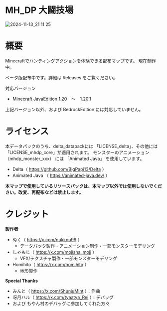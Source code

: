 # MH_DP 大闘技場

![2024-11-13_21 11 25](https://github.com/user-attachments/assets/5113d250-eb5d-4631-90b9-1fea7ec165b9)

# 概要

Minecraftでハンティングアクションを体験できる配布マップです。
現在制作中。

ベータ版配布中です。詳細は Releases をご覧ください。

対応バージョン

- Minecraft JavaEdition 1.20　～　1.20.1

上記バージョン以外、および BedrockEdition には対応していません。

# ライセンス

本データパックのうち、delta_datapackには 「LICENSE_delta」、その他には「LICENSE_mhdp_core」が適用されます。
モンスターのアニメーション（mhdp_monster_xxx） には 「Animated Java」 を使用しています。

- Delta（ https://github.com/BigPapi13/Delta ）
- Animated Java （ https://animated-java.dev/ ）

**本マップで使用しているリソースパックは、本マップ以外では使用しないでください。改変、再配布などは禁止します。**

# クレジット

**製作者**
- ぬく（ https://x.com/nukknu99 ）
    - データパック製作・アニメーション制作・一部モンスターモデリング
- しゃもじ（ https://x.com/mojisha_moji ）
    - VFX/テクスチャ製作・一部モンスターモデリング
- Homihito（ https://x.com/homihito ）
    - 地形製作

**Special Thanks**
- みんと（ https://x.com/ShunjuMint ）：作曲
- 冴月ハル（ https://x.com/tyaatya_Rei ）：デバッグ
- および もやん村のデバッグに参加してくれた方々
